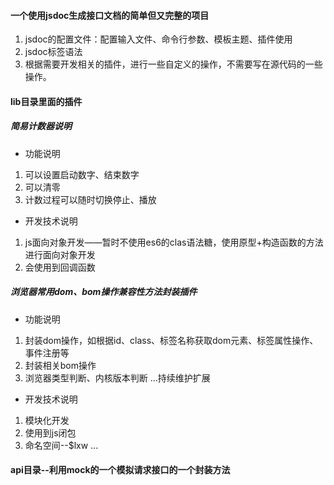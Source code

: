 <!--
 * @Description: 
 * @version: 
 * @Author: lxw
 * @Date: 2020-01-18 15:37:16
 * @LastEditors  : lxw
 * @LastEditTime : 2020-01-18 15:46:17
 -->

#### 一个使用jsdoc生成接口文档的简单但又完整的项目

1. jsdoc的配置文件：配置输入文件、命令行参数、模板主题、插件使用
2. jsdoc标签语法
3. 根据需要开发相关的插件，进行一些自定义的操作，不需要写在源代码的一些操作。

#### lib目录里面的插件

##### 简易计数器说明
- 功能说明
1. 可以设置启动数字、结束数字
2. 可以清零
3. 计数过程可以随时切换停止、播放

- 开发技术说明
1. js面向对象开发——暂时不使用es6的clas语法糖，使用原型+构造函数的方法进行面向对象开发
3. 会使用到回调函数

##### 浏览器常用dom、bom操作兼容性方法封装插件
- 功能说明
1. 封装dom操作，如根据id、class、标签名称获取dom元素、标签属性操作、事件注册等
2. 封装相关bom操作
3. 浏览器类型判断、内核版本判断
...持续维护扩展

- 开发技术说明
1. 模块化开发
2. 使用到js闭包
3. 命名空间--$lxw
...

#### api目录--利用mock的一个模拟请求接口的一个封装方法